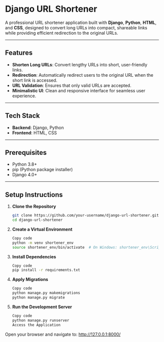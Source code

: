 # Django URL Shortener  

A professional URL shortener application built with **Django**, **Python**, **HTML**, and **CSS**, designed to convert long URLs into compact, shareable links while providing efficient redirection to the original URLs.  

---

## Features  
- **Shorten Long URLs**: Convert lengthy URLs into short, user-friendly links.  
- **Redirection**: Automatically redirect users to the original URL when the short link is accessed.  
- **URL Validation**: Ensures that only valid URLs are accepted.  
- **Minimalistic UI**: Clean and responsive interface for seamless user experience.  

---

## Tech Stack  
- **Backend**: Django, Python  
- **Frontend**: HTML, CSS  

---

## Prerequisites  
- Python 3.8+  
- pip (Python package installer)  
- Django 4.0+  

---

## Setup Instructions  

1. **Clone the Repository**  
   ```bash
   git clone https://github.com/your-username/django-url-shortener.git
   cd django-url-shortener

2. **Create a Virtual Environment**

    ```bash
    Copy code
    python -m venv shortener_env  
    source shortener_env/bin/activate  # On Windows: shortener_env\Scripts\activate

3. **Install Dependencies**

    ```bash
    Copy code
    pip install -r requirements.txt

4. **Apply Migrations**

    ```bash
    Copy code
    python manage.py makemigrations  
    python manage.py migrate
5. **Run the Development Server**

    ```bash
    Copy code
    python manage.py runserver
    Access the Application
Open your browser and navigate to: http://127.0.0.1:8000/

